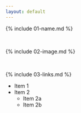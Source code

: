 ```yaml
---
layout: default
---
```


{% include 01-name.md %}

<br>

{% include 02-image.md %}

<br>

{% include 03-links.md %}

- Item 1
- Item 2
  - Item 2a
  - Item 2b
